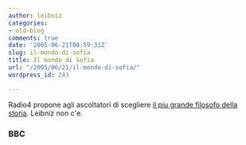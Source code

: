 ```yaml
---
author: leibniz
categories:
- old-blog
comments: true
date: '2005-06-21T08:59:31Z'
slug: il-mondo-di-sofia
title: Il mondo di Sofia
url: "/2005/06/21/il-mondo-di-sofia/"
wordpress_id: 243

---
```

Radio4 propone agli ascoltatori di scegliere [il piu grande filosofo della storia](https://www.bbc.co.uk/radio4/history/inourtime/greatest_philosopher_vote_1to5.shtml). Leibniz non c'e.  



### BBC
